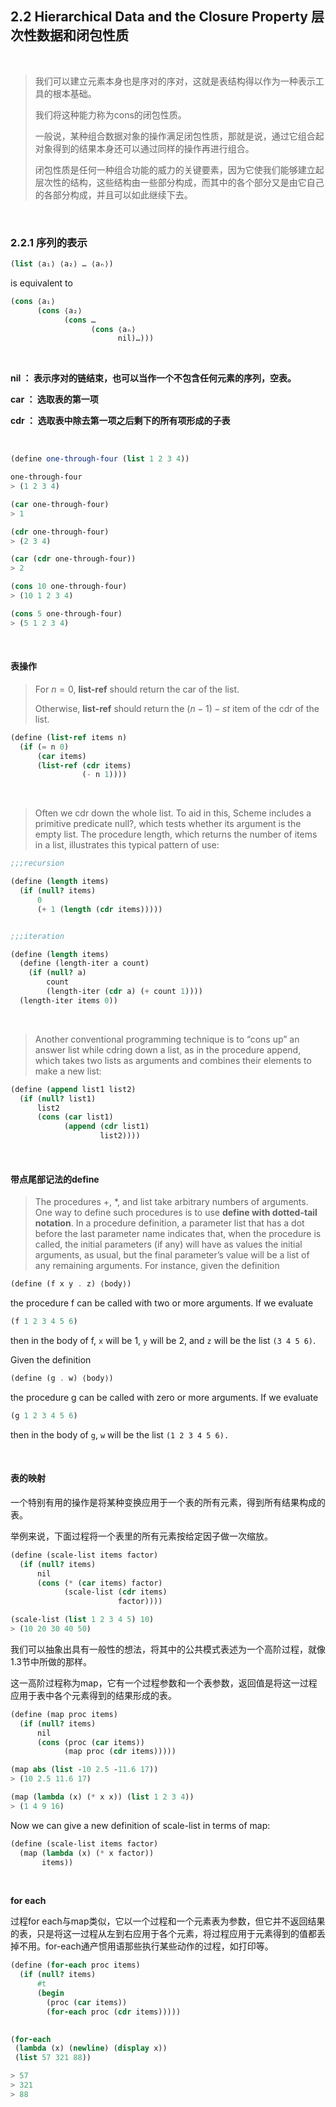 ## 2.2 Hierarchical Data and the Closure Property 层次性数据和闭包性质

<br>

> 我们可以建立元素本身也是序对的序对，这就是表结构得以作为一种表示工具的根本基础。
> 
> 我们将这种能力称为cons的闭包性质。
> 
> 一般说，某种组合数据对象的操作满足闭包性质，那就是说，通过它组合起对象得到的结果本身还可以通过同样的操作再进行组合。
> 
> 闭包性质是任何一种组合功能的威力的关键要素，因为它使我们能够建立起层次性的结构，这些结构由一些部分构成，而其中的各个部分又是由它自己的各部分构成，并且可以如此继续下去。

<br>

### 2.2.1 序列的表示

```scheme
(list ⟨a₁⟩ ⟨a₂⟩ … ⟨aₙ⟩)
```

is equivalent to

```scheme
(cons ⟨a₁⟩
      (cons ⟨a₂⟩
            (cons …
                  (cons ⟨aₙ⟩
                        nil)…)))
```
<br>

**nil ： 表示序对的链结束，也可以当作一个不包含任何元素的序列，空表。**

**car ： 选取表的第一项**

**cdr ： 选取表中除去第一项之后剩下的所有项形成的子表**

<br>

```scheme
(define one-through-four (list 1 2 3 4))

one-through-four
> (1 2 3 4)
```

```scheme
(car one-through-four)
> 1

(cdr one-through-four)
> (2 3 4)

(car (cdr one-through-four))
> 2

(cons 10 one-through-four)
> (10 1 2 3 4)

(cons 5 one-through-four)
> (5 1 2 3 4)
```

<br>

#### 表操作

>For $n=0$, **list-ref** should return the car of the list.
>
>Otherwise, **list-ref** should return the $(n−1)-st$ item of the cdr of the list.

```scheme
(define (list-ref items n)
  (if (= n 0)
      (car items)
      (list-ref (cdr items) 
                (- n 1))))

```
<br>

>Often we cdr down the whole list. To aid in this, Scheme includes a primitive predicate null?, which tests whether its argument is the empty list. The procedure length, which returns the number of items in a list, illustrates this typical pattern of use:

```scheme
;;;recursion

(define (length items)
  (if (null? items)
      0
      (+ 1 (length (cdr items)))))


;;;iteration

(define (length items)
  (define (length-iter a count)
    (if (null? a)
        count
        (length-iter (cdr a) (+ count 1))))
  (length-iter items 0))
```

<br>

>Another conventional programming technique is to “cons up” an answer list while cdring down a list, as in the procedure append, which takes two lists as arguments and combines their elements to make a new list:

```scheme
(define (append list1 list2)
  (if (null? list1)
      list2
      (cons (car list1) 
            (append (cdr list1) 
                    list2))))
```

<br>

#### 带点尾部记法的define

>The procedures +, *, and list take arbitrary numbers of arguments. One way to define such procedures is to use **define with dotted-tail notation**. In a procedure definition, a parameter list that has a dot before the last parameter name indicates that, when the procedure is called, the initial parameters (if any) will have as values the initial arguments, as usual, but the final parameter’s value will be a list of any remaining arguments. For instance, given the definition

```scheme
(define (f x y . z) ⟨body⟩)
```
the procedure f can be called with two or more arguments. If we evaluate

```scheme
(f 1 2 3 4 5 6)
```
then in the body of f, ```x``` will be 1, ```y``` will be 2, and ```z``` will be the list ```(3 4 5 6)```.

Given the definition

```scheme
(define (g . w) ⟨body⟩)
```
the procedure g can be called with zero or more arguments. If we evaluate
```scheme
(g 1 2 3 4 5 6)
```
then in the body of ```g```, ```w``` will be the list ```(1 2 3 4 5 6).```

<br>

#### 表的映射

一个特别有用的操作是将某种变换应用于一个表的所有元素，得到所有结果构成的表。  

举例来说，下面过程将一个表里的所有元素按给定因子做一次缩放。
```scheme
(define (scale-list items factor)
  (if (null? items)
      nil
      (cons (* (car items) factor)
            (scale-list (cdr items) 
                        factor))))

(scale-list (list 1 2 3 4 5) 10)
> (10 20 30 40 50)
```

我们可以抽象出具有一般性的想法，将其中的公共模式表述为一个高阶过程，就像1.3节中所做的那样。

这一高阶过程称为map，它有一个过程参数和一个表参数，返回值是将这一过程应用于表中各个元素得到的结果形成的表。

```scheme
(define (map proc items)
  (if (null? items)
      nil
      (cons (proc (car items))
            (map proc (cdr items)))))

(map abs (list -10 2.5 -11.6 17))
> (10 2.5 11.6 17)

(map (lambda (x) (* x x)) (list 1 2 3 4))
> (1 4 9 16)
```

Now we can give a new definition of scale-list in terms of map:

```scheme
(define (scale-list items factor)
  (map (lambda (x) (* x factor))
       items))
```
<br>

**for each**

过程for each与map类似，它以一个过程和一个元素表为参数，但它并不返回结果的表，只是将这一过程从左到右应用于各个元素，将过程应用于元素得到的值都丢掉不用。for-each通产惯用语那些执行某些动作的过程，如打印等。
```scheme
(define (for-each proc items)
  (if (null? items)
      #t
      (begin
        (proc (car items))
        (for-each proc (cdr items)))))
        

(for-each 
 (lambda (x) (newline) (display x))
 (list 57 321 88))

> 57
> 321
> 88
```


